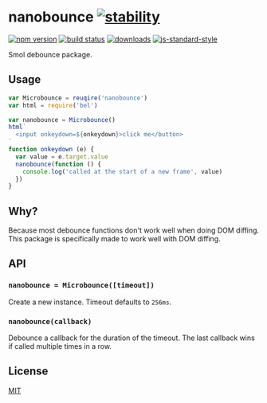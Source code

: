 # nanobounce [![stability][0]][1]
[![npm version][2]][3] [![build status][4]][5]
[![downloads][8]][9] [![js-standard-style][10]][11]

Smol debounce package.

## Usage
```js
var Microbounce = reuqire('nanobounce')
var html = require('bel')

var nanobounce = Microbounce()
html`
  <input onkeydown=${onkeydown}>click me</button>
`
function onkeydown (e) {
  var value = e.target.value
  nanobounce(function () {
    console.log('called at the start of a new frame', value)
  })
}
```

## Why?
Because most debounce functions don't work well when doing DOM diffing. This
package is specifically made to work well with DOM diffing.

## API
### `nanobounce = Microbounce([timeout])`
Create a new instance. Timeout defaults to `256ms`.

### `nanobounce(callback)`
Debounce a callback for the duration of the timeout. The last callback wins if
called multiple times in a row.

## License
[MIT](https://tldrlegal.com/license/mit-license)

[0]: https://img.shields.io/badge/stability-experimental-orange.svg?style=flat-square
[1]: https://nodejs.org/api/documentation.html#documentation_stability_index
[2]: https://img.shields.io/npm/v/nanobounce.svg?style=flat-square
[3]: https://npmjs.org/package/nanobounce
[4]: https://img.shields.io/travis/yoshuawuyts/nanobounce/master.svg?style=flat-square
[5]: https://travis-ci.org/yoshuawuyts/nanobounce
[6]: https://img.shields.io/codecov/c/github/yoshuawuyts/nanobounce/master.svg?style=flat-square
[7]: https://codecov.io/github/yoshuawuyts/nanobounce
[8]: http://img.shields.io/npm/dm/nanobounce.svg?style=flat-square
[9]: https://npmjs.org/package/nanobounce
[10]: https://img.shields.io/badge/code%20style-standard-brightgreen.svg?style=flat-square
[11]: https://github.com/feross/standard

